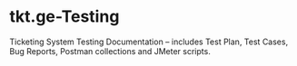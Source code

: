 # tkt.ge-Testing
Ticketing System Testing Documentation – includes Test Plan, Test Cases, Bug Reports, Postman collections and JMeter scripts.
